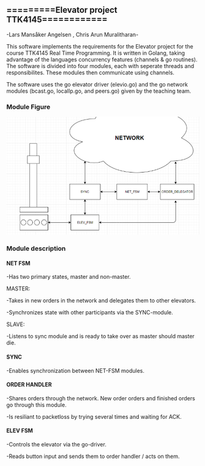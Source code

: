 ## =========Elevator project TTK4145============
-Lars Mansåker Angelsen , Chris Arun Muralitharan-

This software implements the requirements for the Elevator project for the course TTK4145 Real Time Programming.
It is written in Golang, taking advantage of the languages concurrency features (channels & go routines). The
software is divided into four modules, each with seperate threads and responsibilites. These modules then communicate
using channels.

The software uses the go elevator driver (elevio.go) and the go network modules (bcast.go, localIp.go, and peers.go) given
by the teaching team.

### Module Figure

![Figure](Modules_snipped.png)

### Module description

#### NET FSM
   
   -Has two primary states, master and non-master. 
 
   MASTER:
   
   -Takes in new orders in the network and delegates them to other elevators.
   
   -Synchronizes state with other participants via the SYNC-module.
   
   SLAVE:
   
   -Listens to sync module and is ready to take over as master should master die.
    
#### SYNC

   -Enables synchronization between NET-FSM modules.
   
#### ORDER HANDLER

   -Shares orders through the network. New order orders and finished orders go through this module.
   
   -Is resiliant to packetloss by trying several times and waiting for ACK.
   
#### ELEV FSM

   -Controls the elevator via the go-driver.
   
   -Reads button input and sends them to order handler / acts on them.
